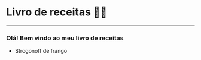 
 # Livro de receitas 👨‍🍳
 ___________________________________________________________________________________
 
### Olá! Bem vindo ao meu livro de receitas 
 - Strogonoff de frango 


